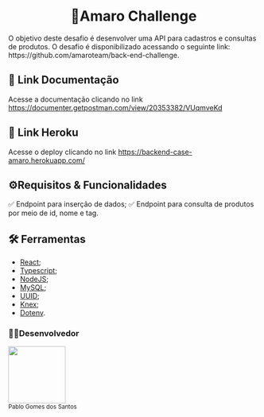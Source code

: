 
<h1 align="center"> 📜Amaro Challenge </h1>
O objetivo deste desafio é desenvolver uma API para cadastros e consultas de produtos.
O desafio é disponibilizado acessando o seguinte link: https://github.com/amaroteam/back-end-challenge.

## 🔗 Link Documentação
Acesse a documentação clicando no link https://documenter.getpostman.com/view/20353382/VUqmveKd

## 🔗 Link Heroku
Acesse o deploy clicando no link https://backend-case-amaro.herokuapp.com/

## ⚙️Requisitos & Funcionalidades
✅ Endpoint para inserção de dados;
✅ Endpoint para consulta de produtos por meio de id, nome e tag.

## 🛠️ Ferramentas
- [React](https://pt-br.reactjs.org/);
- [Typescript](https://www.typescriptlang.org/docs/);
- [NodeJS](https://nodejs.org/pt-br/docs/);
- [MySQL](https://dev.mysql.com/doc/);
- [UUID](https://www.npmjs.com/package/uuid);
- [Knex](http://knexjs.org/guide/);
- [Dotenv](https://www.npmjs.com/package/dotenv).



### 👨‍💻Desenvolvedor

<img src="https://avatars.githubusercontent.com/u/84820536?v=4" width=115> <br><sub>Pablo Gomes dos Santos</sub>
